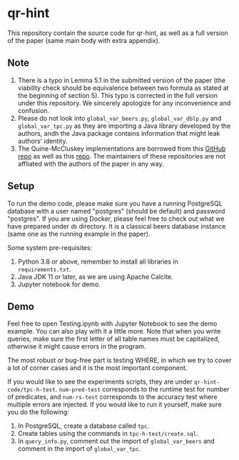 # qr-hint

This repository contain the source code for qr-hint, as well as a full version of the paper (same main body with extra appendix).

## Note
1. There is a typo in Lemma 5.1 in the submitted version of the paper (the viability check should be equivalence between two formula as stated at the beginning of section 5). This typo is corrected in the full version under this repository. We sincerely apologize for any inconvenience and confusion.
2. Please do not look into `global_var_beers.py`, `global_var_dblp.py` and `global_var_tpc.py` as they are importing a Java library developed by the authors, andh the Java package contains information that might leak authors' identity.
3. The Quine-McCluskey implementations are borrowed from this [GitHub repo](https://github.com/Kumbong/QuineMcCluskey) as well as this [repo](https://github.com/prekageo/optistate/tree/master). The maintainers of these repositories are not affliated with the authors of the paper in any way.

## Setup
To run the demo code, please make sure you have a running PostgreSQL database with a user named "postgres" (should be default) and password "postgres". If you are using Docker, please feel free to check out what we have prepared under `db` directory. It is a classical beers database instance (same one as the running example in the paper).

Some system pre-requisites:
1. Python 3.8 or above, remember to install all libraries in `requirements.txt`.
2. Java JDK 11 or later, as we are using Apache Calcite.
3. Jupyter notebook for demo.

## Demo
Feel free to open Testing.ipynb with Jupyter Notebook to see the demo example. You can also play with it a little more. Note that when you write queries, make sure the first letter of all table names must be capitalized, otherwise it might cause errors in the program.

The most robust or bug-free part is testing WHERE, in which we try to cover a lot of corner cases and it is the most important component. 

If you would like to see the experiments scripts, they are under `qr-hint-code/tpc-h-test`. `num-pred-test` corresponds to the runtime test for number of predicates, and `num-rs-test` corresponds to the accuracy test where multiple errors are injected. If you would like to run it yourself, make sure you do the following:
1. In PostgreSQL, create a database called `tpc`.
2. Create tables using the commands in `tpc-h-test/create.sql`.
3. In `query_info.py`, comment out the import of `global_var_beers` and comment in the import of `global_var_tpc`.







